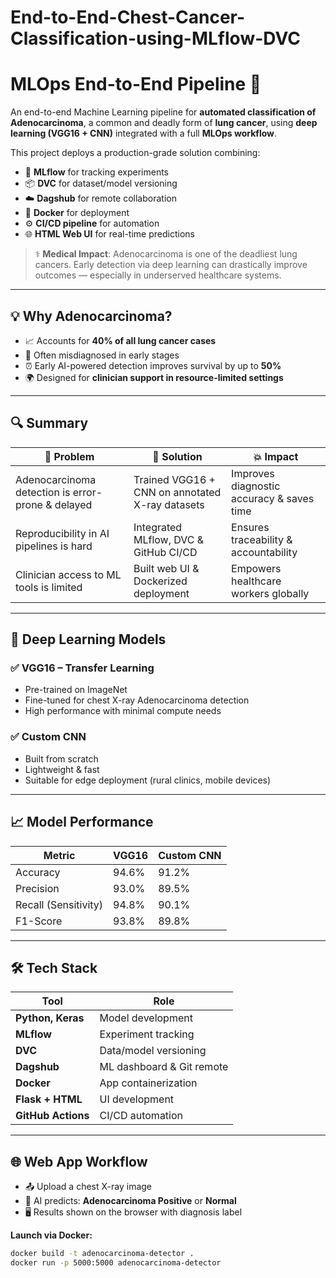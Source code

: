 # End-to-End-Chest-Cancer-Classification-using-MLflow-DVC
# MLOps End-to-End Pipeline 🚀

An end-to-end Machine Learning pipeline for **automated classification of Adenocarcinoma**, a common and deadly form of **lung cancer**, using **deep learning (VGG16 + CNN)** integrated with a full **MLOps workflow**.

This project deploys a production-grade solution combining:  
- 🧪 **MLflow** for tracking experiments  
- 📦 **DVC** for dataset/model versioning  
- ☁️ **Dagshub** for remote collaboration  
- 🐳 **Docker** for deployment  
- ⚙️ **CI/CD pipeline** for automation  
- 🌐 **HTML Web UI** for real-time predictions

> ⚕️ **Medical Impact**: Adenocarcinoma is one of the deadliest lung cancers. Early detection via deep learning can drastically improve outcomes — especially in underserved healthcare systems.

---

## 💡 Why Adenocarcinoma?

- 📈 Accounts for **40% of all lung cancer cases**
- 🧬 Often misdiagnosed in early stages
- ⏰ Early AI-powered detection improves survival by up to **50%**
- 🌍 Designed for **clinician support in resource-limited settings**

---

## 🔍 Summary

| 🔬 Problem | 🧠 Solution | 💥 Impact |
|-----------|-------------|-----------|
| Adenocarcinoma detection is error-prone & delayed | Trained VGG16 + CNN on annotated X-ray datasets | Improves diagnostic accuracy & saves time |
| Reproducibility in AI pipelines is hard | Integrated MLflow, DVC & GitHub CI/CD | Ensures traceability & accountability |
| Clinician access to ML tools is limited | Built web UI & Dockerized deployment | Empowers healthcare workers globally |

---

## 🧠 Deep Learning Models

### ✅ VGG16 – Transfer Learning
- Pre-trained on ImageNet  
- Fine-tuned for chest X-ray Adenocarcinoma detection  
- High performance with minimal compute needs

### ✅ Custom CNN
- Built from scratch  
- Lightweight & fast  
- Suitable for edge deployment (rural clinics, mobile devices)

---

## 📈 Model Performance

| Metric | VGG16 | Custom CNN |
|--------|--------|-------------|
| Accuracy | 94.6% | 91.2% |
| Precision | 93.0% | 89.5% |
| Recall (Sensitivity) | 94.8% | 90.1% |
| F1-Score | 93.8% | 89.8% |

---

## 🛠️ Tech Stack

| Tool | Role |
|------|------|
| **Python, Keras** | Model development |
| **MLflow** | Experiment tracking |
| **DVC** | Data/model versioning |
| **Dagshub** | ML dashboard & Git remote |
| **Docker** | App containerization |
| **Flask + HTML** | UI development |
| **GitHub Actions** | CI/CD automation |

---

## 🌐 Web App Workflow

- 📤 Upload a chest X-ray image  
- 🧠 AI predicts: **Adenocarcinoma Positive** or **Normal**  
- 🖥️ Results shown on the browser with diagnosis label

**Launch via Docker:**

```bash
docker build -t adenocarcinoma-detector .
docker run -p 5000:5000 adenocarcinoma-detector

